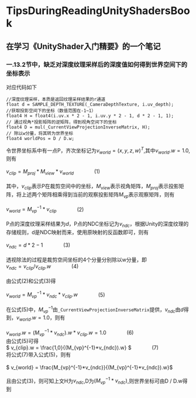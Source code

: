 # TipsDuringReadingUnityShadersBook
## 在学习《UnityShader入门精要》的一个笔记
### 一.13.2节中，缺乏对深度纹理采样后的深度值如何得到世界空间下的坐标表示
对应代码如下

```shaderlab
//深度纹理采样，本质是返回纹理采样结果的r通道  
float d = SAMPLE_DEPTH_TEXTURE(_CameraDepthTexture, i.uv_depth);
//获取投影空间下的坐标（数值范围在-1~1）  
float4 H = float4(i.uv.x * 2 - 1, i.uv.y * 2 - 1, d * 2 - 1, 1);  
// 通过视角*投影矩阵的逆矩阵，得到视角空间下的坐标  
float4 D = mul(_CurrentViewProjectionInverseMatrix, H);  
// 除以w分量，将其转为世界坐标  
float4 worldPos = D / D.w;
```

令世界坐标系中有一点P，齐次坐标记为$` v_{world}=(x,y,z,w)^T `$,其中$`v_{world}.w=1.0`$, 则有  
<br/>
$` v_{clip} = M_{proj}*M_{view}*v_{world}`$&emsp;&emsp;&emsp;&emsp;(1)  
<br/>
其中，$` v_{clip} `$表示P在裁剪空间中的坐标，$`M_{view} `$表示视角矩阵，$`M_{proj} `$表示投影矩阵，将上述两个矩阵相乘得到当前的观察投影矩阵$`M_{vp} `$表示观察矩阵，则有  
<br/>
$` v_{world} = M_{vp}^{-1}*v_{clip}`$&emsp;&emsp;&emsp;&emsp;(2)  
<br/>
P点的深度纹理采样结果为$`d`$，P点的NDC坐标记为$` v_{ndc} `$，根据Unity的深度纹理的存储规则，d是NDC映射而来，使用原映射的反函数即可，则有  
<br/>
$` v_{ndc} = d*2-1`$&emsp;&emsp;&emsp;&emsp;(3)  
<br/>
透视除法的过程是裁剪空间坐标的4个分量分别除以w分量，即
<br/>
$` v_{ndc} = v_{clip}/v_{clip}.w`$&emsp;&emsp;&emsp;&emsp;(4)  
<br/>
由公式(2)和公式(3)得  
<br/>
$` v_{world} = M_{vp}^{-1}*v_{ndc}*v_{clip}.w`$&emsp;&emsp;&emsp;&emsp;(5)  
<br/>
在公式(5)中，$`M_{vp}^{-1} `$由`_CurrentViewProjectionInverseMatrix`提供，$` v_{ndc} `$由$`d`$得到，$`v_{world}.w=1.0`$，则有  
<br/>
$` v_{world}.w = (M_{vp}^{-1}*v_{ndc}).w*v_{clip}.w = 1.0`$&emsp;&emsp;&emsp;&emsp;(6)
<br/>
由公式(5)可得
<br/>
$` v_{clip}.w = \frac{1,0}{(M_{vp}^{-1}*v_{ndc}).w} `$&emsp;&emsp;&emsp;&emsp;(7)
<br/>
将公式(7)带入公式(5)，则有  
<br/>
$` v_{world} = \frac{M_{vp}^{-1}*v_{ndc}}{(M_{vp}^{-1}*v_{ndc}).w}`$  
<br/>
且由公式(3)，则可知上文H为$` v_{ndc} `$,D为$`{(M_{vp}^{-1}*v_{ndc})} `$,则世界坐标可由D / D.w得到



